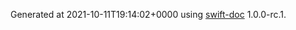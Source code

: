 Generated at 2021-10-11T19:14:02+0000 using [swift-doc](https://github.com/SwiftDocOrg/swift-doc) 1.0.0-rc.1.
